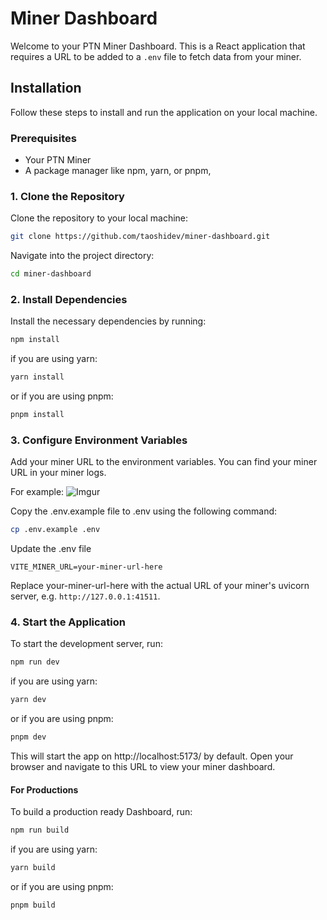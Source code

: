 # Miner Dashboard

Welcome to your PTN Miner Dashboard. This is a React application that requires a URL to be added to a `.env` file to
fetch data from your miner.

## Installation

Follow these steps to install and run the application on your local machine.

### Prerequisites

- Your PTN Miner
- A package manager like npm, yarn, or pnpm,

### 1. Clone the Repository

Clone the repository to your local machine:

```bash
git clone https://github.com/taoshidev/miner-dashboard.git
```

Navigate into the project directory:

```bash
cd miner-dashboard
```

### 2. Install Dependencies

Install the necessary dependencies by running:

```bash
npm install
```

if you are using yarn:

```bash
yarn install
```

or if you are using pnpm:

```bash
pnpm install
```

### 3. Configure Environment Variables

Add your miner URL to the environment variables. You can find your miner URL in your miner logs.

For example:
![Imgur](https://i.imgur.com/KusnPFt.png)

Copy the .env.example file to .env using the following command:

```bash
cp .env.example .env
```

Update the .env file

```env
VITE_MINER_URL=your-miner-url-here
```

Replace your-miner-url-here with the actual URL of your miner's uvicorn server, e.g. `http://127.0.0.1:41511`.

### 4. Start the Application

To start the development server, run:

```bash
npm run dev
```

if you are using yarn:

```bash
yarn dev
```

or if you are using pnpm:

```bash
pnpm dev
```

This will start the app on http://localhost:5173/ by default. Open your browser and navigate to this URL to view your
miner dashboard.

#### For Productions

To build a production ready Dashboard, run:

```bash
npm run build
```

if you are using yarn:

```bash
yarn build
```

or if you are using pnpm:

```bash
pnpm build
```

